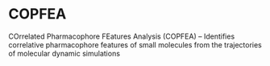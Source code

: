 # COPFEA
COrrelated Pharmacophore FEatures Analysis (COPFEA) – Identifies correlative pharmacophore features of small molecules from the trajectories of molecular dynamic simulations
